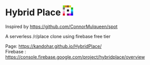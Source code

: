 # Hybrid Place  ![place logo](https://raw.githubusercontent.com/ConnorMulqueen/spot/master/resources/favicon.png) 

Inspired by https://github.com/ConnorMulqueen/spot

A serverless /r/place clone using firebase free tier

Page: https://kandohar.github.io/HybridPlace/  
Firebase : https://console.firebase.google.com/project/hybridplace/overview